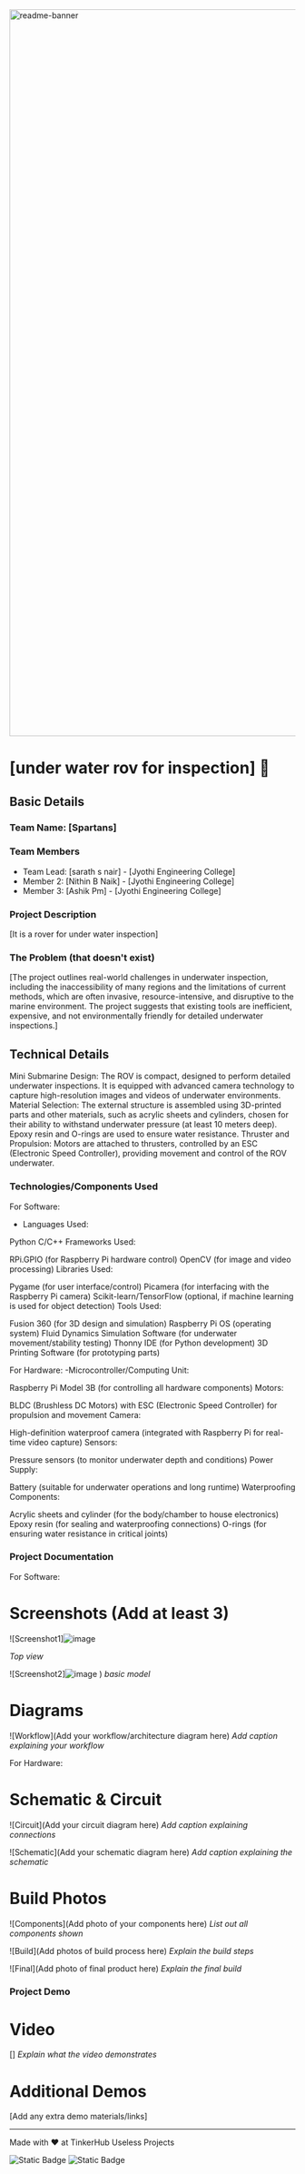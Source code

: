 <img width="1280" alt="readme-banner" src="https://github.com/user-attachments/assets/35332e92-44cb-425b-9dff-27bcf1023c6c">

# [under water rov for inspection] 🎯


## Basic Details
### Team Name: [Spartans]


### Team Members
- Team Lead: [sarath s nair] - [Jyothi Engineering College]
- Member 2: [Nithin B Naik] - [Jyothi Engineering College]
- Member 3: [Ashik Pm] - [Jyothi Engineering College]

### Project Description
[It is a rover for under water inspection]

### The Problem (that doesn't exist)
[The project outlines real-world challenges in underwater inspection, including the inaccessibility of many regions and the limitations of current methods, which are often invasive, resource-intensive, and disruptive to the marine environment. The project suggests that existing tools are inefficient, expensive, and not environmentally friendly for detailed underwater inspections​.]

## Technical Details
Mini Submarine Design: The ROV is compact, designed to perform detailed underwater inspections. It is equipped with advanced camera technology to capture high-resolution images and videos of underwater environments.
Material Selection: The external structure is assembled using 3D-printed parts and other materials, such as acrylic sheets and cylinders, chosen for their ability to withstand underwater pressure (at least 10 meters deep). Epoxy resin and O-rings are used to ensure water resistance.
Thruster and Propulsion: Motors are attached to thrusters, controlled by an ESC (Electronic Speed Controller), providing movement and control of the ROV underwater.
### Technologies/Components Used
For Software:
- Languages Used:

Python
C/C++
Frameworks Used:

RPi.GPIO (for Raspberry Pi hardware control)
OpenCV (for image and video processing)
Libraries Used:

Pygame (for user interface/control)
Picamera (for interfacing with the Raspberry Pi camera)
Scikit-learn/TensorFlow (optional, if machine learning is used for object detection)
Tools Used:

Fusion 360 (for 3D design and simulation)
Raspberry Pi OS (operating system)
Fluid Dynamics Simulation Software (for underwater movement/stability testing)
Thonny IDE (for Python development)
3D Printing Software (for prototyping parts)

For Hardware:
-Microcontroller/Computing Unit:

Raspberry Pi Model 3B (for controlling all hardware components)
Motors:

BLDC (Brushless DC Motors) with ESC (Electronic Speed Controller) for propulsion and movement
Camera:

High-definition waterproof camera (integrated with Raspberry Pi for real-time video capture)
Sensors:

Pressure sensors (to monitor underwater depth and conditions)
Power Supply:

Battery (suitable for underwater operations and long runtime)
Waterproofing Components:

Acrylic sheets and cylinder (for the body/chamber to house electronics)
Epoxy resin (for sealing and waterproofing connections)
O-rings (for ensuring water resistance in critical joints)



### Project Documentation
For Software:

# Screenshots (Add at least 3)
![Screenshot1]![image](https://github.com/user-attachments/assets/4167151d-ef88-47d0-88df-8eeb21362792)

*Top view*

![Screenshot2]![image](https://github.com/user-attachments/assets/3b30b162-5d97-45df-bf55-6b6b42d0b72e)
)
*basic model*



# Diagrams
![Workflow](Add your workflow/architecture diagram here)
*Add caption explaining your workflow*

For Hardware:

# Schematic & Circuit
![Circuit](Add your circuit diagram here)
*Add caption explaining connections*

![Schematic](Add your schematic diagram here)
*Add caption explaining the schematic*

# Build Photos
![Components](Add photo of your components here)
*List out all components shown*

![Build](Add photos of build process here)
*Explain the build steps*

![Final](Add photo of final product here)
*Explain the final build*

### Project Demo
# Video
[]
*Explain what the video demonstrates*

# Additional Demos
[Add any extra demo materials/links]



---
Made with ❤️ at TinkerHub Useless Projects 

![Static Badge](https://img.shields.io/badge/TinkerHub-24?color=%23000000&link=https%3A%2F%2Fwww.tinkerhub.org%2F)
![Static Badge](https://img.shields.io/badge/UselessProject--24-24?link=https%3A%2F%2Fwww.tinkerhub.org%2Fevents%2FQ2Q1TQKX6Q%2FUseless%2520Projects)



